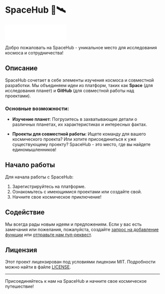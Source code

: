 # SpaceHub 🚀🛰

![SpaceHub Logo](./assets/logo.png)


Добро пожаловать на SpaceHub - уникальное место для исследования космоса и сотрудничества!

## Описание

SpaceHub сочетает в себе элементы изучения космоса и совместной разработки. Мы объединяем идеи из платформ, таких как **Space** (для исследования планет) и **GitHub** (для совместной работы над проектами).

### Основные возможности:

- **Изучение планет**: Погрузитесь в захватывающие детали о различных планетах, их характеристиках и интересных фактах.
  
- **Проекты для совместной работы**: Ищете команду для вашего космического проекта? Или хотите присоединиться к уже существующему проекту? SpaceHub - это место, где вы найдете единомышленников!

## Начало работы

Для начала работы с SpaceHub:

1. Зарегистрируйтесь на платформе.
2. Ознакомьтесь с имеющимися проектами или создайте свой.
3. Начните свое космическое приключение!

## Содействие

Мы всегда рады новым идеям и предложениям. Если у вас есть замечания или пожелания, пожалуйста, создайте [запрос на добавление функции](link_to_your_issues_page) или [отправьте нам пул-реквест](link_to_pull_requests).

## Лицензия

Этот проект лицензирован под условиями лицензии MIT. Подробности можно найти в файле [LICENSE](LICENSE).

---

Присоединяйтесь к нам на SpaceHub и начните свое космическое путешествие!

